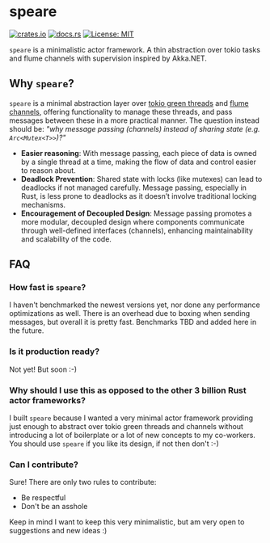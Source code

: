 # speare

[![crates.io](https://img.shields.io/crates/v/speare.svg)](https://crates.io/crates/speare)
[![docs.rs](https://docs.rs/speare/badge.svg)](https://docs.rs/speare)
[![License: MIT](https://img.shields.io/badge/License-MIT-yellow.svg)](https://opensource.org/licenses/MIT)

`speare` is a minimalistic actor framework. A thin abstraction over tokio tasks and flume channels with supervision inspired by Akka.NET.


## Why `speare`?
`speare` is a minimal abstraction layer over [tokio green threads](https://tokio.rs/tokio/tutorial/spawning#tasks) and [flume channels](https://github.com/zesterer/flume), offering functionality to manage these threads, and pass messages between these in a more practical manner. The question instead should be: *"why message passing (channels) instead of sharing state (e.g. `Arc<Mutex<T>>`)?"*

- **Easier reasoning**: With message passing, each piece of data is owned by a single thread at a time, making the flow of data and control easier to reason about.
- **Deadlock Prevention**: Shared state with locks (like mutexes) can lead to deadlocks if not managed carefully. Message passing, especially in Rust, is less prone to deadlocks as it doesn’t involve traditional locking mechanisms.
- **Encouragement of Decoupled Design**: Message passing promotes a more modular, decoupled design where components communicate through well-defined interfaces (channels), enhancing maintainability and scalability of the code.

## FAQ
### How fast is `speare`?
I haven't benchmarked the newest versions yet, nor done any performance optimizations as well. There is an overhead due to boxing when sending messages, but overall it is pretty fast. Benchmarks TBD and added here in the future.

### Is it production ready?
Not yet! But soon :-)

### Why should I use this as opposed to the other 3 billion Rust actor frameworks?
I built `speare` because I wanted a very minimal actor framework providing just enough to abstract over tokio green threads and channels without introducing a lot of boilerplate or a lot of new concepts to my co-workers. You should use `speare` if you like its design, if not then don't :-)

### Can I contribute?
Sure! There are only two rules to contribute:

- Be respectful
- Don't be an asshole

Keep in mind I want to keep this very minimalistic, but am very open to suggestions and new ideas :)
